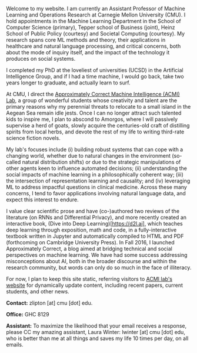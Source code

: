 Welcome to my website. 
I am currently an Assistant Professor 
of Machine Learning and Operations Research
at Carnegie Mellon University (CMU).
I hold appointments in the Machine Learning Department
in the School of Computer Science (primary),
Tepper school of Business (joint),
Heinz School of Public Policy (courtesy)
and Societal Computing (courtesy). 
My research spans core ML methods and theory, 
their applications in healthcare and natural language processing, 
and critical concerns, both about the mode of inquiry itself, 
and the impact of the technology it produces on social systems. 

I completed my PhD at the loveliest of universities (UCSD)
in the Artificial Intelligence Group,
and if I had a time machine, I would go back, 
take two years longer to graduate, 
and actually learn to surf.

At CMU, I direct the [Approximately Correct Machine Intelligence (ACMI) Lab](https://acmilab.org), 
a group of wonderful students whose creativity and talent are the primary reasons
why my perennial threats to relocate to a small island in the Aegean Sea remain idle jests.
Once I can no longer attract such talented kids to inspire me,
I plan to abscond to Amorgos, 
where I will passively supervise a herd of goats,
slowly acquire the centuries-old craft of distilling spirits from local herbs, 
and devote the rest of my life to writing third-rate science fiction novels.

My lab's focuses include (i) building robust systems that can cope with a changing world,
whether due to natural changes in the environment
(so-called natural distribution shifts)
or due to the strategic manipulations 
of other agents keen to influence automated decisions; 
(ii) understanding the social impacts of machine learning in a philosophically coherent way;
(iii) the intersection of representation learning and causality; 
and (iv) leveraging ML to address impactful questions in clinical medicine.
Across these many concerns, I tend to favor applications 
involving natural language data, and expect this interest to endure.


I value clear scientific prose and have (co-)authored 
two reviews of the literature (on RNNs and Differential Privacy),
and more recently created an interactive book,
(Dive into Deep Learning)[https://d2l.ai],
which teaches deep learning through exposition, math and code,
in a fully-interactive textbook written in Jupyter 
and automatically compiled to HTML and PDF 
(forthcoming on Cambridge University Press). 
In Fall 2016, I launched Approximately Correct, 
a blog aimed at bridging technical and social perspectives on machine learning. 
We have had some success addressing misconceptions about AI, 
both in the broader discourse and within the research community, 
but words can only do so much in the face of illiteracy. 

For now, I plan to keep this site static,
referring visitors to [ACMI lab's website](https://acmilab.org) 
for dynamically update content, including recent papers, 
current students, and other news.

**Contact:** zlipton [at] cmu [dot] edu. 

**Office:** GHC 8129

**Assistant:** To maximize the likelihood that your email receives a response, 
please CC my amazing assistant, Laura Winter: lwinter [at] cmu [dot] edu,
who is better than me at all things and saves my life 10 times per day,
on all emails. 

